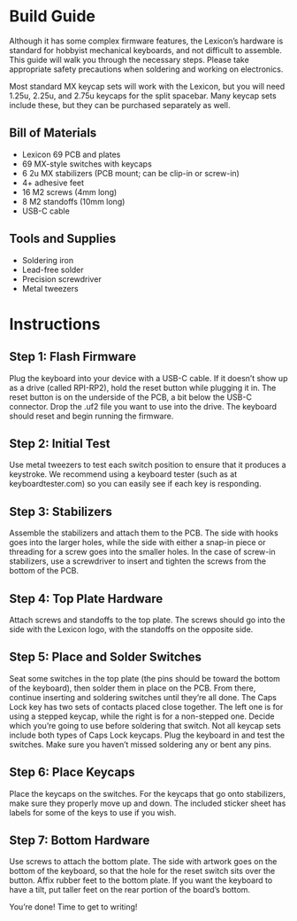 # Build Guide
Although it has some complex firmware features, the Lexicon’s hardware is standard for hobbyist mechanical keyboards, and not difficult to assemble. This guide will walk you through the necessary steps. Please take appropriate safety precautions when soldering and working on electronics.

Most standard MX keycap sets will work with the Lexicon, but you will need 1.25u, 2.25u, and 2.75u keycaps for the split spacebar. Many keycap sets include these, but they can be purchased separately as well.

## Bill of Materials
-	Lexicon 69 PCB and plates
-	69 MX-style switches with keycaps
-	6 2u MX stabilizers (PCB mount; can be clip-in or screw-in)
-	4+ adhesive feet
-	16 M2 screws (4mm long)
-	8 M2 standoffs (10mm long)
-	USB-C cable

## Tools and Supplies
-	Soldering iron
-	Lead-free solder
-	Precision screwdriver
-	Metal tweezers

# Instructions
## Step 1: Flash Firmware
Plug the keyboard into your device with a USB-C cable. If it doesn’t show up as a drive (called RPI-RP2), hold the reset button while plugging it in. The reset button is on the underside of the PCB, a bit below the USB-C connector.
Drop the .uf2 file you want to use into the drive. The keyboard should reset and begin running the firmware.

## Step 2: Initial Test
Use metal tweezers to test each switch position to ensure that it produces a keystroke. We recommend using a keyboard tester (such as at keyboardtester.com) so you can easily see if each key is responding.

## Step 3: Stabilizers
Assemble the stabilizers and attach them to the PCB. The side with hooks goes into the larger holes, while the side with either a snap-in piece or threading for a screw goes into the smaller holes. In the case of screw-in stabilizers, use a screwdriver to insert and tighten the screws from the bottom of the PCB.

## Step 4: Top Plate Hardware
Attach screws and standoffs to the top plate. The screws should go into the side with the Lexicon logo, with the standoffs on the opposite side.

## Step 5: Place and Solder Switches
Seat some switches in the top plate (the pins should be toward the bottom of the keyboard), then solder them in place on the PCB. From there, continue inserting and soldering switches until they’re all done.
The Caps Lock key has two sets of contacts placed close together. The left one is for using a stepped keycap, while the right is for a non-stepped one. Decide which you’re going to use before soldering that switch. Not all keycap sets include both types of Caps Lock keycaps.
Plug the keyboard in and test the switches. Make sure you haven’t missed soldering any or bent any pins.

## Step 6: Place Keycaps
Place the keycaps on the switches. For the keycaps that go onto stabilizers, make sure they properly move up and down. The included sticker sheet has labels for some of the keys to use if you wish.

## Step 7: Bottom Hardware
Use screws to attach the bottom plate. The side with artwork goes on the bottom of the keyboard, so that the hole for the reset switch sits over the button.
Affix rubber feet to the bottom plate. If you want the keyboard to have a tilt, put taller feet on the rear portion of the board’s bottom.

You’re done! Time to get to writing!
